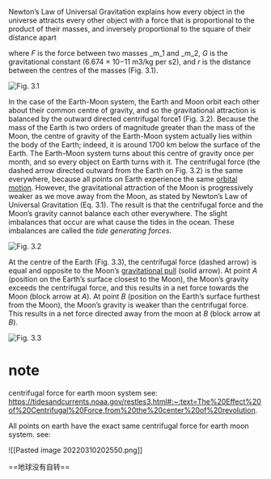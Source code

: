 Newton’s Law of Universal Gravitation explains how every object in the universe attracts every other object with a force that is proportional to the product of their masses, and inversely proportional to the square of their distance apart

where _F_ is the force between two masses _m_1 and _m_2, _G_ is the gravitational constant (6.674 × 10−11 m3/kg per s2), and _r_ is the distance between the centres of the masses (Fig. 3.1).

![Fig. 3.1](https://ars.els-cdn.com/content/image/3-s2.0-B9780128104484000033-f03-01-9780128104484.jpg)

In the case of the Earth-Moon system, the Earth and Moon orbit each other about their common centre of gravity, and so the gravitational attraction is balanced by the outward directed centrifugal force1 (Fig. 3.2). Because the mass of the Earth is two orders of magnitude greater than the mass of the Moon, the centre of gravity of the Earth-Moon system actually lies within the body of the Earth; indeed, it is around 1700 km below the surface of the Earth. The Earth-Moon system turns about this centre of gravity once per month, and so every object on Earth turns with it. The centrifugal force (the dashed arrow directed outward from the Earth on Fig. 3.2) is the same everywhere, because all points on Earth experience the same [orbital motion](https://www.sciencedirect.com/topics/engineering/orbital-motion "Learn more about orbital motion from ScienceDirect's AI-generated Topic Pages"). However, the gravitational attraction of the Moon is progressively weaker as we move away from the Moon, as stated by Newton’s Law of Universal Gravitation (Eq. 3.1). The result is that the centrifugal force and the Moon’s gravity cannot balance each other everywhere. The slight imbalances that occur are what cause the tides in the ocean. These imbalances are called the _tide generating forces_.

![Fig. 3.2](https://ars.els-cdn.com/content/image/3-s2.0-B9780128104484000033-f03-02-9780128104484.jpg)

At the centre of the Earth (Fig. 3.3), the centrifugal force (dashed arrow) is equal and opposite to the Moon’s [gravitational pull](https://www.sciencedirect.com/topics/engineering/gravitational-pull "Learn more about gravitational pull from ScienceDirect's AI-generated Topic Pages") (solid arrow). At point _A_ (position on the Earth’s surface closest to the Moon), the Moon’s gravity exceeds the centrifugal force, and this results in a net force towards the Moon (block arrow at _A_). At point _B_ (position on the Earth’s surface furthest from the Moon), the Moon’s gravity is weaker than the centrifugal force. This results in a net force directed away from the moon at _B_ (block arrow at _B_).

![Fig. 3.3](https://ars.els-cdn.com/content/image/3-s2.0-B9780128104484000033-f03-03-9780128104484.jpg)

# note
centrifugal force for earth moon system see:
https://tidesandcurrents.noaa.gov/restles3.html#:~:text=The%20Effect%20of%20Centrifugal%20Force,from%20the%20center%20of%20revolution.

All points on earth have the exact same centrifugal force for earth moon system. see:

![[Pasted image 20220310202550.png]]

==地球没有自转==
